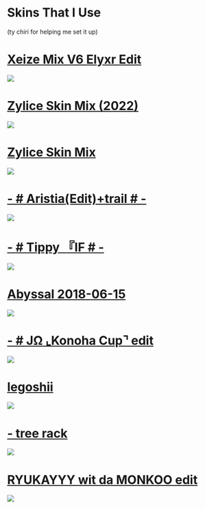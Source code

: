 # Skins That I Use
(ty chiri for helping me set it up)

# [Xeize Mix V6 Elyxr Edit](https://www.mediafire.com/file/luhmv0zy3kpcg80/Xeize_Mix_V6_Elyxr_Edit.osk/file)
![](https://i.imgur.com/mkwbIbB.png)

# [Zylice Skin Mix (2022)](https://www.dropbox.com/s/jpy51k87ae1intn/Zylice%20Skin%20Mix%20%282022%29.osk?dl=0)
![](https://imgur.com/EWKgenj.png)

# [Zylice Skin Mix](https://www.dropbox.com/s/hi1glyr07ykdkm2/Zylice%20Skin%20Mix.osk?dl=0)
![](https://imgur.com/4s4H3iG.png)

# [- # Aristia(Edit)+trail # -](https://mega.nz/file/NuoSXI4J#0xzmrfLyW_6qXocF_NZcFlZ0--UmFvxEEtFRn7h98LI)
![](https://imgur.com/GyOxDqs.png)

# [- # Tippy 『IF # -](https://www.mediafire.com/file/olv5o5gv8v2f2m8/-_%2523__Tippy_%25E3%2580%258EIF%25E3%2580%258F__%2523_-.osk/file)
![](https://i.imgur.com/ixCqtEK.png)

# [Abyssal 2018-06-15](https://circle-people.com/wp-content/Skins/Abyssal/Abyssal%202018-06-15.osk)
![](https://i.imgur.com/RBmpySw.png)

# [- # JΩ ⌞Konoha Cup⌝ edit](https://www.mediafire.com/file/anuvwqit9mn5g4c/-_%2523_J%25CE%25A9_%25E2%258C%259EKonoha_Cup%25E2%258C%259D_edit.osk/file)
![](https://i.imgur.com/tt2EQfj.png)

# [legoshii](https://b.catgirlsare.sexy/xv-6eQr-.osk)
![](https://i.imgur.com/yQ3FKJe.png)

# [- tree rack](https://www.mediafire.com/file/o9fyhu2sd140i8q/-_tree_rack.osk/file)
![](https://i.imgur.com/npPlePy.png)

# [RYUKAYYY wit da MONKOO edit](https://www.mediafire.com/file/eguhsffrh73e65g/RYUKAYYY_MONKOO_edit.osk/file)
![](https://i.imgur.com/hyRseM9.png)
